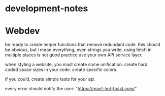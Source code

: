 # development-notes


# Webdev

be ready to create helper functions that remove redundant code. this should be obvious, but i mean everything, even strings you write.
using fetch in multiple places is not good practice use your own API service layer.

when styling a website, you must create some unification. create hard coded space sizes in your code. create specific colors.

if you could, create simple tests for your api.

every error should notify the user: "https://react-hot-toast.com/"


